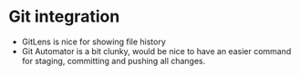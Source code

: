 # Git integration

- GitLens is nice for showing file history
- Git Automator is a bit clunky, would be nice to have an easier command for staging, committing and pushing all changes.